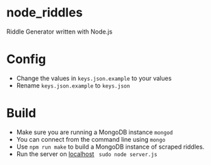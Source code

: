 # node_riddles
Riddle Generator written with Node.js

# Config
* Change the values in `keys.json.example` to your values
* Rename `keys.json.example` to `keys.json`

# Build
* Make sure you are running a MongoDB instance `mongod`
* You can connect from the command line using `mongo`
* Use `npm run make` to build a MongoDB instance of scraped riddles.
* Run the server on [localhost](http://127.0.0.1:443) ` sudo node server.js`